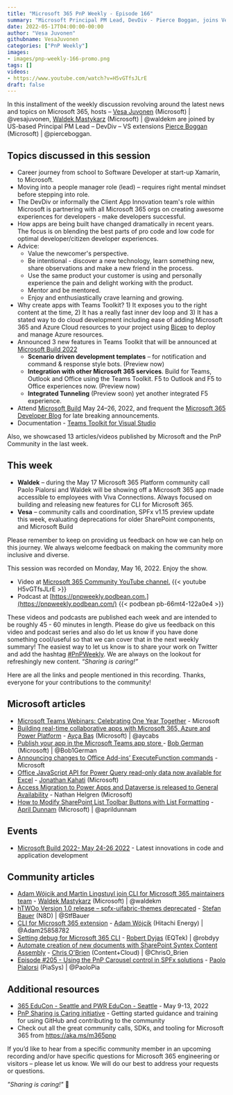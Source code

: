 ```yaml
---
title: "Microsoft 365 PnP Weekly - Episode 166"
summary: "Microsoft Principal PM Lead, DevDiv - Pierce Boggan, joins Vesa Juvonen and Waldek Mastykarz to discuss career journey, people management, optimizing developer experiences, creating apps with Teams Toolkit, 3 new Teams Toolkit features, plus articles/videos from Microsoft and Community."
date: 2022-05-17T04:00:00-00:00
author: "Vesa Juvonen"
githubname: VesaJuvonen
categories: ["PnP Weekly"]
images:
- images/pnp-weekly-166-promo.png
tags: []
videos:
- https://www.youtube.com/watch?v=H5vGTfsJLrE
draft: false
---
```


In this installment of the weekly discussion revolving around the latest news and topics on Microsoft 365, hosts – [Vesa Juvonen](http://twitter.com/vesajuvonen) (Microsoft) \| @vesajuvonen, [Waldek Mastykarz](http://twitter.com/waldekm) (Microsoft) \| @waldekm are joined by US-based Principal PM Lead – DevDiv – VS extensions [Pierce Boggan](http://twitter.com/pierceboggan) (Microsoft) \| @pierceboggan.

## Topics discussed in this session

* Career journey from school to Software Developer at start-up Xamarin, to Microsoft.
* Moving into a people manager role (lead) – requires right mental mindset before stepping into role.
* The DevDiv or informally the Client App Innovation team's role within Microsoft is partnering with all Microsoft 365 orgs on creating awesome experiences for developers - make developers successful.
* How apps are being built have changed dramatically in recent years. The focus is on blending the best parts of pro code and low code for optimal developer/citizen developer experiences.
* Advice:
    * Value the newcomer's perspective.
    * Be intentional - discover a new technology, learn something new, share observations and make a new friend in the process.
    * Use the same product your customer is using and personally experience the pain and delight working with the product.
    * Mentor and be mentored.
    * Enjoy and enthusiastically crave learning and growing.
* Why create apps with Teams Toolkit? 1) It exposes you to the right content at the time, 2) It has a really fast inner dev loop and 3) It has a stated way to do cloud development including ease of adding Microsoft 365 and Azure Cloud resources to your project using [Bicep](https://learn.microsoft.com/azure/azure-resource-manager/bicep/overview?tabs=bicep) to deploy and manage Azure resources.
* Announced 3 new features in Teams Toolkit that will be announced at [Microsoft Build 2022](https://aka.ms/build)
    * **Scenario driven development templates** – for notification and command & response style bots. (Preview now)
    * **Integration with other Microsoft 365 services**. Build for Teams, Outlook and Office using the Teams Toolkit. F5 to Outlook and F5 to Office experiences now. (Preview now)
    * **Integrated Tunneling** (Preview soon) yet another integrated F5 experience.
* Attend [Microsoft Build](https://aka.ms/build) May 24–26, 2022, and frequent the [Microsoft 365 Developer Blog](https://aka.ms/m365dev/blog) for late breaking announcements.
* Documentation - [Teams Toolkit for Visual Studio](https://learn.microsoft.com/microsoftteams/platform/toolkit/visual-studio-overview)

Also, we showcased 13 articles/videos published by Microsoft and the PnP Community in the last week.

## This week

* **Waldek** – during the May 17 Microsoft 365 Platform community call Paolo Pialorsi and Waldek will be showing off a Microsoft 365 app made accessible to employees with Viva Connections. Always focused on building and releasing new features for CLI for Microsoft 365.
* **Vesa** – community calls and coordination, SPFx v1.15 preview update this week, evaluating deprecations for older SharePoint components, and Microsoft Build

Please remember to keep on providing us feedback on how we can help on this journey. We always welcome feedback on making the community more inclusive and diverse.

This session was recorded on Monday, May 16, 2022. Enjoy the show.

*   Video at [Microsoft 365 Community YouTube channel.](https://aka.ms/m365pnp-videos)
    {{< youtube H5vGTfsJLrE >}}
*   Podcast at [https://pnpweekly.podbean.com.](https://pnpweekly.podbean.com/)
    {{< podbean pb-66mt4-122a0e4 >}}

These videos and podcasts are published each week and are intended to be roughly 45 - 60 minutes in length.  Please do give us feedback on this video and podcast series and also do let us know if you have done something cool/useful so that we can cover that in the next weekly summary! The easiest way to let us know is to share your work on Twitter and add the hashtag [#PnPWeekly](https://twitter.com/search?q=%23pnpweekly). We are always on the lookout for refreshingly new content. “_Sharing is caring!”_

Here are all the links and people mentioned in this recording. Thanks, everyone for your contributions to the community!

## Microsoft articles

* [Microsoft Teams Webinars: Celebrating One Year Together](https://techcommunity.microsoft.com/t5/microsoft-teams-blog/microsoft-teams-webinars-celebrating-one-year-together/ba-p/3334292) - Microsoft
* [Building real-time collaborative apps with Microsoft 365, Azure and Power Platform](https://devblogs.microsoft.com/microsoft365dev/building-real-time-collaborative-apps-with-microsoft-365-azure-and-power-platform/) - [Ayça Baş](https://twitter.com/aycabs) (Microsoft) | @aycabs
* [Publish your app in the Microsoft Teams app store ](https://devblogs.microsoft.com/microsoft365dev/publish-your-app-in-the-microsoft-teams-app-store/) - [Bob German](https://twitter.com/Bob1German) (Microsoft) | @Bob1German
* [Announcing changes to Office Add-ins’ ExecuteFunction commands](https://devblogs.microsoft.com/microsoft365dev/announcing-changes-to-office-add-ins-executefunction-commands/) - Microsoft
* [Office JavaScript API for Power Query read-only data now available for Excel](https://devblogs.microsoft.com/microsoft365dev/office-javascript-api-for-power-query-read-only-data-now-available-for-excel/) - [Jonathan Kahati](https://www.linkedin.com/in/yonijk/) (Microsoft)
* [Access Migration to Power Apps and Dataverse is released to General Availability](https://powerapps.microsoft.com/blog/access-migration-to-power-apps-and-dataverse-is-released-to-general-availability/) - Nathan Helgren (Microsoft)
* [How to Modify SharePoint List Toolbar Buttons with List Formatting](https://www.youtube.com/watch?v=sZYZnJGQgcI) - [April Dunnam](http://twitter.com/aprildunnam) (Microsoft) | @aprildunnam


## Events

* [Microsoft Build 2022- May 24-26 2022](https://mybuild.microsoft.com) - Latest innovations in code and application development


## Community articles

* [Adam Wójcik and Martin Lingstuyl join CLI for Microsoft 365 maintainers team](https://pnp.github.io/blog/cli-for-microsoft-365/new-maintainers-2022/) - [Waldek Mastykarz](https://twitter.com/waldekm) (Microsoft) | @waldekm
* [hTWOo Version 1.0 release – spfx-uifabric-themes deprecated](https://n8d.at/htwoo-version-1-0-release-spfx-uifabric-themes-deprecated) - [Stefan Bauer](https://twitter.com/StfBauer) (N8D) | @StfBauer
* [CLI for Microsoft 365 extension](https://marketplace.visualstudio.com/items?itemName=adamwojcikit.cli-for-microsoft-365-extension) - [Adam Wójcik](https://twitter.com/Adam25858782) (Hitachi Energy) | @Adam25858782
* [Setting debug for Microsoft 365 CLI](https://robdy.io/debugging-cli-microsoft365/) - [Robert Dyjas](https://twitter.com/robdyy) (EQTek) | @robdyy
* [Automate creation of new documents with SharePoint Syntex Content Assembly](https://www.sharepointnutsandbolts.com/2022/05/Syntex-Content-Assembly.html) - [Chris O'Brien](https://twitter.com/ChrisO_Brien) (Content+Cloud) | @ChrisO_Brien
* [Episode #205 - Using the PnP Carousel control in SPFx solutions](https://www.youtube.com/watch?v=Obt_bfe9qww)  - [Paolo Pialorsi](https://twitter.com/PaoloPia) (PiaSys) | @PaoloPia

## Additional resources

* [365 EduCon - Seattle and PWR EduCon - Seattle](https://techcommunity.microsoft.com/t5/microsoft-sharepoint-blog/two-conferences-in-one-365-educon-amp-pwr-educon-seattle-wa/ba-p/3285243) - May 9-13, 2022
* [PnP Sharing is Caring initiative](https://aka.ms/sharing-is-caring) - Getting started guidance and training for using GitHub and contributing to the community
* Check out all the great community calls, SDKs, and tooling for Microsoft 365 from <https://aka.ms/m365pnp>

If you’d like to hear from a specific community member in an upcoming recording and/or have specific questions for Microsoft 365 engineering or visitors – please let us know. We will do our best to address your requests or questions.

_"Sharing is caring!"_ 🧡
